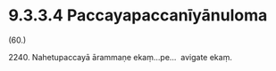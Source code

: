 

# 9.3.3.4 Paccayapaccanīyānuloma





(60.)

2240\. Nahetupaccayā ārammaṇe ekaṃ…pe…  avigate ekaṃ.



